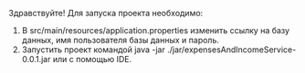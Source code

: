 Здравствуйте! Для запуска проекта необходимо:
1. В src/main/resources/application.properties изменить ссылку на базу данных, имя пользователя базы данных и пароль.
2. Запустить проект командой java -jar ./jar/expensesAndIncomeService-0.0.1.jar или с помощью IDE.
